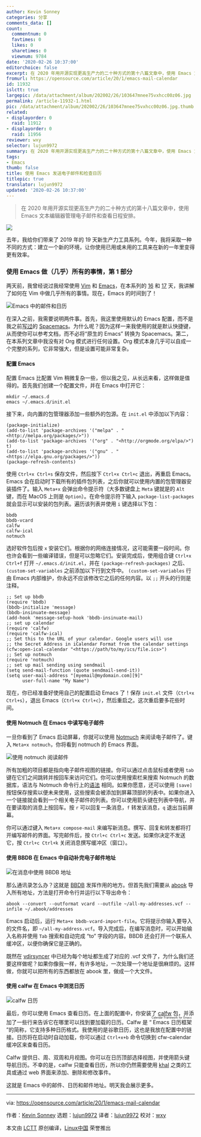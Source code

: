 ```yaml
---
author: Kevin Sonney
categories: 分享
comments_data: []
count:
  commentnum: 0
  favtimes: 0
  likes: 0
  sharetimes: 0
  viewnum: 9784
date: '2020-02-26 10:37:00'
editorchoice: false
excerpt: 在 2020 年用开源实现更高生产力的二十种方式的第十八篇文章中，使用 Emacs 文本编辑器管理电子邮件和查看日程安排。
fromurl: https://opensource.com/article/20/1/emacs-mail-calendar
id: 11932
islctt: true
largepic: /data/attachment/album/202002/26/103647mnee75vxhcc00z06.jpg
permalink: /article-11932-1.html
pic: /data/attachment/album/202002/26/103647mnee75vxhcc00z06.jpg.thumb.jpg
related:
- displayorder: 0
  raid: 11912
- displayorder: 0
  raid: 11956
reviewer: wxy
selector: lujun9972
summary: 在 2020 年用开源实现更高生产力的二十种方式的第十八篇文章中，使用 Emacs 文本编辑器管理电子邮件和查看日程安排。
tags:
- Emacs
thumb: false
title: 使用 Emacs 发送电子邮件和检查日历
titlepic: true
translator: lujun9972
updated: '2020-02-26 10:37:00'
---
```



> 
> 在 2020 年用开源实现更高生产力的二十种方式的第十八篇文章中，使用 Emacs 文本编辑器管理电子邮件和查看日程安排。
> 
> 
> 


![](/data/attachment/album/202002/26/103647mnee75vxhcc00z06.jpg)


去年，我给你们带来了 2019 年的 19 天新生产力工具系列。今年，我将采取一种不同的方式：建立一个新的环境，让你使用已用或未用的工具来在新的一年里变得更有效率。


### 使用 Emacs 做（几乎）所有的事情，第 1 部分


两天前，我曾经说过我经常使用 [Vim](https://www.vim.org/) 和 [Emacs](https://www.gnu.org/software/emacs/)，在本系列的 [16](/article-11908-1.html) 和 [17](/article-11912-1.html) 天，我讲解了如何在 Vim 中做几乎所有的事情。现在，Emacs 的时间到了！


![Emacs 中的邮件和日历](/data/attachment/album/202002/26/103814gf7quq3sm2s8fl73.png "Mail and calendar in Emacs")


在深入之前，我需要说明两件事。首先，我这里使用默认的 Emacs 配置，而不是我之前[写过](https://opensource.com/article/19/12/spacemacs)的 [Spacemacs](https://www.spacemacs.org/)。为什么呢？因为这样一来我使用的就是默认快捷键，从而使你可以参考文档，而不必将“原生的 Emacs” 转换为 Spacemacs。第二，在本系列文章中我没有对 Org 模式进行任何设置。Org 模式本身几乎可以自成一个完整的系列，它非常强大，但是设置可能非常复杂。


#### 配置 Emacs


配置 Emacs 比配置 Vim 稍微复杂一些，但以我之见，从长远来看，这样做是值得的。首先我们创建一个配置文件，并在 Emacs 中打开它：



```
mkdir ~/.emacs.d
emacs ~/.emacs.d/init.el
```

接下来，向内置的包管理器添加一些额外的包源。在 `init.el` 中添加以下内容：



```
(package-initialize)
(add-to-list 'package-archives '("melpa" . "<http://melpa.org/packages/>"))
(add-to-list 'package-archives '("org" . "<http://orgmode.org/elpa/>") t)
(add-to-list 'package-archives '("gnu" . "<https://elpa.gnu.org/packages/>"))
(package-refresh-contents)
```

使用 `Ctrl+x Ctrl+s` 保存文件，然后按下 `Ctrl+x Ctrl+c` 退出，再重启 Emacs。Emacs 会在启动时下载所有的插件包列表，之后你就可以使用内置的包管理器安装插件了。输入 `Meta+x` 会弹出命令提示符（大多数键盘上 `Meta` 键就是的 `Alt` 键，而在 MacOS 上则是 `Option`）。在命令提示符下输入 `package-list-packages` 就会显示可以安装的包列表。遍历该列表并使用 `i` 键选择以下包：



```
bbdb
bbdb-vcard
calfw
calfw-ical
notmuch
```

选好软件包后按 `x` 安装它们。根据你的网络连接情况，这可能需要一段时间。你也许会看到一些编译错误，但是可以忽略它们。安装完成后，使用组合键 `Ctrl+x Ctrl+f` 打开 `~/.emacs.d/init.el`，并在 `(package-refresh-packages)` 之后、 `(custom-set-variables` 之前添加以下行到文件中。 `(custom-set-variables` 行由 Emacs 内部维护，你永远不应该修改它之后的任何内容。以 `;;` 开头的行则是注释。



```
;; Set up bbdb
(require 'bbdb)
(bbdb-initialize 'message)
(bbdb-insinuate-message)
(add-hook 'message-setup-hook 'bbdb-insinuate-mail)
;; set up calendar
(require 'calfw)
(require 'calfw-ical)
;; Set this to the URL of your calendar. Google users will use
;; the Secret Address in iCalendar Format from the calendar settings
(cfw:open-ical-calendar "<https://path/to/my/ics/file.ics>")
;; Set up notmuch
(require 'notmuch)
;; set up mail sending using sendmail
(setq send-mail-function (quote sendmail-send-it))
(setq user-mail-address "[myemail@mydomain.com][9]"
      user-full-name "My Name")
```

现在，你已经准备好使用自己的配置启动 Emacs 了！保存 `init.el` 文件（`Ctrl+x Ctrl+s`），退出 Emacs（`Ctrl+x Ctrl+c`），然后重启之。这次重启要多花些时间。


#### 使用 Notmuch 在 Emacs 中读写电子邮件


一旦你看到了 Emacs 启动屏幕，你就可以使用 [Notmuch](https://notmuchmail.org/) 来阅读电子邮件了。键入 `Meta+x notmuch`，你将看到 notmuch 的 Emacs 界面。


![使用 notmuch 阅读邮件](/data/attachment/album/202002/26/103829rz5jk460g9j57wlg.png "Reading mail with Notmuch")


所有加粗的项目都是指向电子邮件视图的链接。你可以通过点击鼠标或者使用 `tab` 键在它们之间跳转并按回车来访问它们。你可以使用搜索栏来搜索 Notmuch 的数据库，语法与 Notmuch 命令行上的[语法](/article-11807-1.html) 相同。如果你愿意，还可以使用 `[save]` 按钮保存搜索以便未来使用，这些搜索会被添加到屏幕顶部的列表中。如果你进入一个链接就会看到一个相关电子邮件的列表。你可以使用箭头键在列表中导航，并在要读取的消息上按回车。按 `r` 可以回复一条消息，`f` 转发该消息，`q` 退出当前屏幕。


你可以通过键入 `Meta+x compose-mail` 来编写新消息。撰写、回复和转发都将打开编写邮件的界面。写完邮件后，按 `Ctrl+c Ctrl+c` 发送。如果你决定不发送它，按 `Ctrl+c Ctrl+k` 关闭消息撰写缓冲区（窗口）。


#### 使用 BBDB 在 Emacs 中自动补完电子邮件地址


![在消息中使用 BBDB 地址](/data/attachment/album/202002/26/103853c52a4iqnnnerr27a.png "Composing a message with BBDB addressing")


那么通讯录怎么办？这就是 [BBDB](https://www.jwz.org/bbdb/) 发挥作用的地方。但首先我们需要从 [abook](/article-11834-1.html) 导入所有地址，方法是打开命令行并运行以下导出命令：



```
abook --convert --outformat vcard --outfile ~/all-my-addresses.vcf --infile ~/.abook/addresses
```

Emacs 启动后，运行 `Meta+x bbdb-vcard-import-file`。它将提示你输入要导入的文件名，即 `~/all-my-address.vcf`。导入完成后，在编写消息时，可以开始输入名称并使用 `Tab` 搜索和自动完成 “to” 字段的内容。BBDB 还会打开一个联系人缓冲区，以便你确保它是正确的。


既然在 [vdirsyncer](/article-11812-1.html) 中已经为每个地址都生成了对应的 .vcf 文件了，为什么我们还要这样做呢？如果你像我一样，有许多地址，一次处理一个地址是很麻烦的。这样做，你就可以把所有的东西都放在 abook 里，做成一个大文件。


#### 使用 calfw 在 Emacs 中浏览日历


![calfw 日历 ](/data/attachment/album/202002/26/103952x9n0pun5gg5ginn5.png "calfw calendar")


最后，你可以使用 Emacs 查看日历。在上面的配置中，你安装了 [calfw](https://github.com/kiwanami/emacs-calfw) 包，并添加了一些行来告诉它在哪里可以找到要加载的日历。Calfw 是 “<ruby> Emacs 日历框架 <rt>  Calendar Framework for Emacs </rt></ruby>”的简称，它支持多种日历格式。我使用的是谷歌日历，这也是我放在配置中的链接。日历将在启动时自动加载，你可以通过 `Ctrl+x+b` 命令切换到 cfw-calendar 缓冲区来查看日历。


Calfw 提供日、周、双周和月视图。你可以在日历顶部选择视图，并使用箭头键导航日历。不幸的是，calfw 只能查看日历，所以你仍然需要使用 [khal](https://khal.readthedocs.io/en/v0.9.2/index.html) 之类的工具或通过 web 界面来添加、删除和修改事件。


这就是 Emacs 中的邮件、日历和邮件地址。明天我会展示更多。




---


via: <https://opensource.com/article/20/1/emacs-mail-calendar>


作者：[Kevin Sonney](https://opensource.com/users/ksonney) 选题：[lujun9972](https://github.com/lujun9972) 译者：[lujun9972](https://github.com/lujun9972) 校对：[wxy](https://github.com/wxy)


本文由 [LCTT](https://github.com/LCTT/TranslateProject) 原创编译，[Linux中国](https://linux.cn/) 荣誉推出